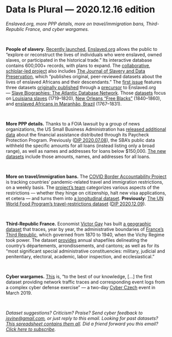 Data Is Plural — 2020.12.16 edition
===================================

*Enslaved.org, more PPP details, more on travel/immigration bans, Third-Republic France, and cyber wargames.*

&nbsp;

**People of slavery.** [Recently launched](https://www.smithsonianmag.com/history/sweeping-new-digital-database-emphasizes-enslaved-peoples-individuality-180976513/), [Enslaved.org](https://enslaved.org/) allows the public to “explore or reconstruct the lives of individuals who were enslaved, owned slaves, or participated in the historical trade.” Its interactive database contains 600,000+ records, with plans to expand. The [collaborative, schlolar-led project](https://enslaved.org/about) also includes [The Journal of Slavery and Data Preservation](https://jsdp.enslaved.org/), which “publishes original, peer-reviewed datasets about the lives of enslaved Africans and their descendants.” The [first issue](https://jsdp.enslaved.org/fullIssue/volume1-issue1) features three datasets [originally published](http://slavebiographies.org/databases.php) through a [precursor](https://enslaved.org/projectHistory) to Enslaved.org — [Slave Biographies: The Atlantic Database Network](http://slavebiographies.org/about.php). Those [datasets](https://dataverse.harvard.edu/dataverse/jsdp) focus on [Louisiana slaves](https://jsdp.enslaved.org/fullDataArticle/volume1-issue1-louisiana-slave-database) (1719–1820), [New Orleans “Free Blacks”](https://jsdp.enslaved.org/fullDataArticle/volume1-issue1-free-blacks-database) (1840–1860), and [enslaved Africans in Maranhão, Brazil](https://jsdp.enslaved.org/fullDataArticle/volume1-issue1-maranhao-inventories-slave-database) (1767–1831).

&nbsp;

**More PPP details.** Thanks to a FOIA lawsuit by a group of news organizations, the US Small Business Administration has [released additional data](https://www.wsj.com/articles/sba-releases-detailed-information-on-more-small-business-borrowers-under-ppp-pandemic-relief-effort-11606874820) about the financial assistance distributed through its Paycheck Protection Program. Previously ([DIP 2020.07.08](https://tinyletter.com/data-is-plural/letters/data-is-plural-2020-07-08-edition)), the SBA’s public data withheld the specific amounts for all loans (instead listing only a broad range), as well as names and addresses for loans below $150,000. [The new datasets](https://sba.app.box.com/s/5myd1nxutoq8wxecx2562baruz774si6) include those amounts, names, and addresses for all loans.

&nbsp;

**More on travel/immigration bans.** The [COVID Border Accountability Project](https://covidborderaccountability.org) is tracking countries’ pandemic-related travel and immigration restrictions, on a weekly basis. The [project’s team](https://covidborderaccountability.org/about.html) categorizes various aspects of the restrictions — whether they hinge on citizenship, halt new visa applications, et cetera — and turns them into [a longitudinal dataset](https://dataverse.harvard.edu/dataset.xhtml?persistentId=doi:10.7910/DVN/U6DJAC). **Previously**: [The UN World Food Program’s travel-restrictions dataset](https://data.humdata.org/dataset/covid-19-global-travel-restrictions-and-airline-information) ([DIP 2020.12.09](https://tinyletter.com/data-is-plural/letters/data-is-plural-2020-12-09-edition)).

&nbsp;

**Third-Republic France.** Economist [Victor Gay](https://sites.google.com/site/victorgayeco/) has built [a geographic dataset](https://dataverse.harvard.edu/dataverse/TRF-GIS) that traces, year by year, the administrative boundaries of [France’s Third Republic](https://en.wikipedia.org/wiki/French_Third_Republic), which governed from 1870 to 1940, when the Vichy Regime took power. The dataset [provides](https://hal.archives-ouvertes.fr/hal-02951461) annual shapefiles delineating the country’s départements, arrondissements, and cantons; as well as for its “most significant special administrative constituencies: military, judicial and penitentiary, electoral, academic, labor inspection, and ecclesiastical.”

&nbsp;

**Cyber wargames.** [This](https://www.sciencedirect.com/science/article/pii/S2352340920306788) is, “to the best of our knowledge, [...] the first dataset providing network traffic traces and corresponding event logs from a complex cyber defense exercise” — a two-day [Cyber Czech](https://csirt.muni.cz/projects/cyber-czech) event in March 2019.

&nbsp;

*Dataset suggestions? Criticism? Praise? Send cyber feedback to jsvine@gmail.com, or just reply to this email. Looking for past datasets? [This spreadsheet contains them all](https://docs.google.com/spreadsheets/d/1wZhPLMCHKJvwOkP4juclhjFgqIY8fQFMemwKL2c64vk). Did a friend forward you this email? [Click here to subscribe](https://tinyletter.com/data-is-plural).*